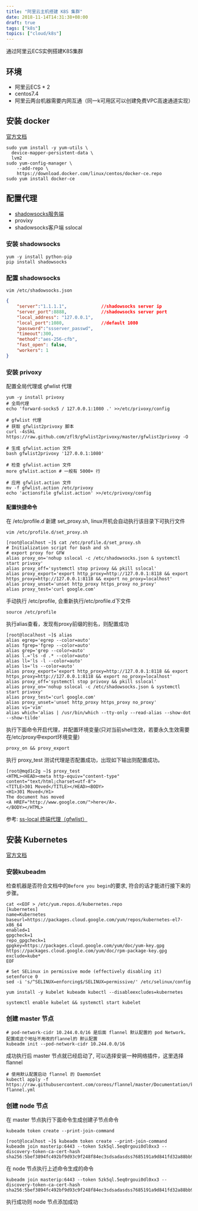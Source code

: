 ```yaml
---
title: "阿里云主机搭建 K8S 集群"
date: 2018-11-14T14:31:38+08:00
draft: true
tags: ["k8s"]
topics: ["cloud/k8s"]
---
```


通过阿里云ECS实例搭建K8S集群
<!--more--> 

## 环境
 - 阿里云ECS * 2
 - centos7.4
 - 阿里云两台机器需要内网互通（同一k可用区可以创建免费VPC高速通道实现）

## 安装 docker
[官方文档](https://docs.docker.com/install/linux/docker-ce/centos/)
```shell
sudo yum install -y yum-utils \
  device-mapper-persistent-data \
  lvm2
sudo yum-config-manager \
    --add-repo \
    https://download.docker.com/linux/centos/docker-ce.repo
sudo yum install docker-ce
```
## 配置代理
- [shadowsocks服务端](https://github.com/shadowsocks/shadowsocks/tree/master)
- provixy
- shadowsocks客户端 sslocal

### 安装 shadowsocks
```shell
yum -y install python-pip
pip install shadowsocks
```
### 配置 shadowsocks
```shell
vim /etc/shadowsocks.json
```
```json
{
    "server":"1.1.1.1", 			//shadowsocks server ip
    "server_port":8888,				//shadowsocks server port
    "local_address": "127.0.0.1",	
    "local_port":1080,				//default 1080
    "password":"ssserver_passwd",
    "timeout":300,
    "method":"aes-256-cfb",
    "fast_open": false,
    "workers": 1
}

```
### 安装 privoxy
配置全局代理或 gfwlist 代理    
```shell
yum -y install privoxy
# 全局代理
echo 'forward-socks5 / 127.0.0.1:1080 .' >>/etc/privoxy/config

# gfwlist 代理
# 获取 gfwlist2privoxy 脚本
curl -4sSkL https://raw.github.com/zfl9/gfwlist2privoxy/master/gfwlist2privoxy -O

# 生成 gfwlist.action 文件
bash gfwlist2privoxy '127.0.0.1:1080'

# 检查 gfwlist.action 文件
more gfwlist.action # 一般有 5000+ 行

# 应用 gfwlist.action 文件
mv -f gfwlist.action /etc/privoxy
echo 'actionsfile gfwlist.action' >>/etc/privoxy/config
```

#### 配置快捷命令
在 /etc/profile.d 新建 set_proxy.sh, linux开机会自动执行该目录下可执行文件    
```shell
vim /etc/profile.d/set_proxy.sh
```
```shell
[root@localhost ~]$ cat /etc/profile.d/set_proxy.sh 
# Initialization script for bash and sh
# export proxy for GFW
alias proxy_on='nohup sslocal -c /etc/shadowsocks.json & systemctl start privoxy'
alias proxy_off='systemctl stop privoxy && pkill sslocal'
alias proxy_export='export http_proxy=http://127.0.0.1:8118 && export https_proxy=http://127.0.0.1:8118 && export no_proxy=localhost'
alias proxy_unset='unset http_proxy https_proxy no_proxy'
alias proxy_test='curl google.com'
```
手动执行 /etc/profile, 会重新执行/etc/profile.d下文件    
```shell
source /etc/profile
```
执行alias查看，发现有proxy前缀的别名，则配置成功    
```shell
[root@localhost ~]$ alias 
alias egrep='egrep --color=auto'
alias fgrep='fgrep --color=auto'
alias grep='grep --color=auto'
alias l.='ls -d .* --color=auto'
alias ll='ls -l --color=auto'
alias ls='ls --color=auto'
alias proxy_export='export http_proxy=http://127.0.0.1:8118 && export https_proxy=http://127.0.0.1:8118 && export no_proxy=localhost'
alias proxy_off='systemctl stop privoxy && pkill sslocal'
alias proxy_on='nohup sslocal -c /etc/shadowsocks.json & systemctl start privoxy'
alias proxy_test='curl google.com'
alias proxy_unset='unset http_proxy https_proxy no_proxy'
alias vi='vim'
alias which='alias | /usr/bin/which --tty-only --read-alias --show-dot --show-tilde'
```
执行下面命令开启代理，并配置环境变量(只对当前shell生效，若要永久生效需要在/etc/proxy中export环境变量)    
```shell
proxy_on && proxy_export
```
执行 proxy_test 测试代理是否配置成功，出现如下输出则配置成功。     
```shell
[root@mqd1c2g ~]$ proxy_test 
<HTML><HEAD><meta http-equiv="content-type" content="text/html;charset=utf-8">
<TITLE>301 Moved</TITLE></HEAD><BODY>
<H1>301 Moved</H1>
The document has moved
<A HREF="http://www.google.com/">here</A>.
</BODY></HTML>
```
参考: [ss-local 终端代理（gfwlist）](https://www.zfl9.com/ss-local.html)

## 安装 Kubernetes
[官方文档](https://kubernetes.io/docs/setup/independent/install-kubeadm/)

### 安装kubeadm
检查机器是否符合文档中的`Before you begin`的要求, 符合的话才能进行接下来的步骤。    
```shell
cat <<EOF > /etc/yum.repos.d/kubernetes.repo
[kubernetes]
name=Kubernetes
baseurl=https://packages.cloud.google.com/yum/repos/kubernetes-el7-x86_64
enabled=1
gpgcheck=1
repo_gpgcheck=1
gpgkey=https://packages.cloud.google.com/yum/doc/yum-key.gpg https://packages.cloud.google.com/yum/doc/rpm-package-key.gpg
exclude=kube*
EOF

# Set SELinux in permissive mode (effectively disabling it)
setenforce 0
sed -i 's/^SELINUX=enforcing$/SELINUX=permissive/' /etc/selinux/config

yum install -y kubelet kubeadm kubectl --disableexcludes=kubernetes

systemctl enable kubelet && systemctl start kubelet
```

### 创建 master 节点
```shell
# pod-network-cidr 10.244.0.0/16 是后面 flannel 默认配置的 pod Network，配置成这个地址不用改的flannel的 默认配置
kubeadm init --pod-network-cidr 10.244.0.0/16
```
成功执行后 master 节点就已经启动了, 可以选择安装一种网络插件，这里选择flannel
```shell
# 使用默认配置启动 flannel 的 DaemonSet
kubectl apply -f https://raw.githubusercontent.com/coreos/flannel/master/Documentation/kube-flannel.yml
```

### 创建 node 节点
在 master 节点执行下面命令生成创建子节点命令
```shell
kubeadm token create --print-join-command
```
```shell
[root@localhost ~]$ kubeadm token create --print-join-command
kubeadm join masterip:6443 --token 5zk5ql.5eq0rgoui0dl0xx3 --discovery-token-ca-cert-hash sha256:5bef3894fc492bf9d93c9f248f84ec3sdsadasdss7685191a9d841fd32a88bb9ac9 
```
在 node 节点执行上述命令生成的命令
```shell
kubeadm join masterip:6443 --token 5zk5ql.5eq0rgoui0dl0xx3 --discovery-token-ca-cert-hash sha256:5bef3894fc492bf9d93c9f248f84ec3sdsadasdss7685191a9d841fd32a88bb9ac9
```
执行成功则 node 节点添加成功

